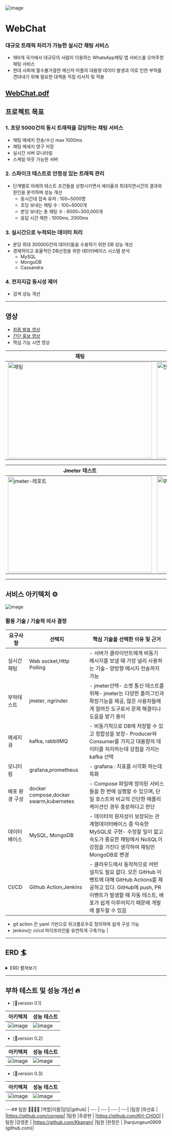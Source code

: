 
![image](https://github.com/innovationCamp/messenger-service/assets/132903726/65141935-2590-4aaf-98b3-561a88d44bf4)

# WebChat
### 대규모 트래픽 처리가 가능한 실시간 채팅 서비스
- 180개 국가에서 대규모의 사람이 이용하는 WhatsApp채팅 앱 서비스를 오마주한 채팅 서비스
- 현대 사회에 필수불가결한 메신저 어플의 대용량 데이터 발생과 이로 인한 부하를 견뎌내기 위해 필요한 대책을 직접 리서치 및 적용

[WebChat.pdf](https://github.com/innovationCamp/messenger-service/files/12566998/WebChat.pdf)
---
## 프로젝트 목표
### 1. 초당 5000건의 동시 트래픽을 감당하는 채팅 서비스
- 채팅 메세지 전송/수신 max 1000ms
- 채팅 메세지 영구 저장
- 실시간 서버 모니터링
- 스케일 아웃 가능한 서버

### 2. 스파이크 테스트로 안정성 있는 트래픽 관리
- 단계별로 아래의 테스트 조건들을 상향시키면서 에러율과 최대지연시간의 결과와 원인을 분석하며 성능 개선
    - 동시간대 접속 유저 : 100~5000명
    - 초당 보내는 채팅 수 : 100~5000개
    - 분당 보내는 총 채팅 수 : 6000~300,000개
    - 응답 시간 제한 : 1000ms, 2000ms

### 3. 실시간으로 누적되는 데이터 처리
- 분당 최대 300000건의 데이터들을 수용하기 위한 DB 성능 개선
- 경제적이고 효율적인 DB선정을 위한 데이터베이스 시스템 분석
    - MySQL
    - MongoDB
    - Cassandra

### 4. 전자지갑 동시성 제어
- 검색 성능 개선

---
## 영상
- [최종 발표 영상](https://youtu.be/5LnQwj8_g30)
- [간단 홍보 영상](https://youtu.be/uscni2WGS4U)
- 핵심 기능 시연 영상

| 채팅 | 전자지갑 |
|---|---|
|<img src="https://github.com/innovationCamp-WebChat/messenger-service/assets/132903726/359d9fff-f095-40bc-8477-423a6797acc3" alt="채팅" width="450" height="300">|<img src="https://github.com/innovationCamp-WebChat/messenger-service/assets/132903726/60081942-aa29-40bd-aa87-30ec767617f3" alt="전자지갑" width="450" height="300">|

| Jmeter 테스트 | 모니터링 |
|---|---|
|<img src="https://github.com/innovationCamp-WebChat/messenger-service/assets/132903726/57300f9d-79fe-48b2-a028-1cdc5a5375bf" alt="jmeter-레포트" width="450" height="300">|<img src="https://github.com/innovationCamp-WebChat/messenger-service/assets/132903726/97956b46-bebc-49ca-8d11-73e8fae72674" alt="부하 테스트 시작" width="450" height="300">|

---
## 서비스 아키텍처 ⚙️
![image](https://github.com/innovationCamp/messenger-service/assets/132903726/46c5fd2e-75f5-4704-8e13-713bce2d793d)

### 활용 기술 / 기술적 의사 결정

| 요구사항 | 선택지 | 핵심 기술을 선택한 이유 및 근거  |
| --- | --- | --- |
| 실시간 채팅 | Web socket,Http Polling | - 서버가 클라이언트에게 비동기 메시지를 보낼 때 가장 널리 사용하는 기술- 양방향 메시지 전송까지 가능 |
| 부하테스트 | jmeter, ngrinder | - jmeter선택- 소켓 통신 테스트를 위해- jmeter는 다양한 플러그인과 확장기능을 제공,   많은 사용자들에게 알려진 도구로서 문제 해결이나   도움을 받기 용이 |
| 메세지 큐 | kafka, rabbitMQ | - 비동기적으로 DB에 저장할 수 있고 정합성을 보장- Producer와 Consumer를 가지고 대용량의 데이터를 처리하는데 강점을 가지는 kafka 선택 |
| 모니터링 | grafana,prometheus | - grafana : 지표를 시각화 하는데 특화 |
| 배포 환경 구성 | docker compose,docker swarm,kubernetes | - Compose 파일에 정의된 서비스들을 한 번에 실행할 수 있으며, 단일 호스트와 비교적 간단한 애플리케이션인 경우 충분하다고 판단 |
| 데이터베이스 | MySQL, MongoDB | - 데이터의 원자성이 보장되는 관계형데이터베이스 중 익숙한 MySQL로 구현- 수정할 일이 없고 속도가 중요한 채팅에서 NoSQL이 강점을 가진다 생각하여 채팅만 MongoDB로 변경 |
| CI/CD | Github Action,Jenkins | - 클라우드에서 동작하므로 어떤 설치도 필요 없다. 모든 GitHub 이벤트에 대해 GitHub Actions를 제공하고 있다. GitHub에 push, PR 이벤트가 발생할 때 자동 테스트, 배포가 쉽게 이루어지기 때문에 개발에 몰두할 수 있음
- git action 은 yaml 기반으로 위크플로우로 정의하여 쉽게 구성 가능
- jenkins는 ci/cd 파이프라인을 유연하게 구축가능 |


---
## ERD 🏄
<details>
    <summary>ERD 펼쳐보기</summary>
    [<img src="https://drive.google.com/file/d/1tyw0lz4LS69rVJofofqzTM7UFXcJphMI/view?usp=sharing" alt="erd">](https://drive.google.com/file/d/1tyw0lz4LS69rVJofofqzTM7UFXcJphMI/view?usp=sharing)
</details>

---
## 부하 테스트 및 성능 개선 🔥
- [🐬version 0.1]

|아키텍쳐|성능 테스트|
|---|---|
|![image](https://github.com/innovationCamp/messenger-service/assets/132903726/5cfa0b71-0c7f-4142-a87d-371666f3058e)|![image](https://github.com/innovationCamp/messenger-service/assets/132903726/fac33992-db00-4aa0-a82f-871f6bd657a1)|

- [🐒version 0.2]

|아키텍쳐|성능 테스트|
|---|---|
|![image](https://github.com/innovationCamp/messenger-service/assets/132903726/db7ed7e0-616d-43fa-ad15-aba843b599ad)|![image](https://github.com/innovationCamp/messenger-service/assets/132903726/ed60c12c-5a37-4cbc-a97d-19dd0b96d8e2)|

- [🐅version 0.3]

|아키텍쳐|성능 테스트|
|---|---|
|![image](https://github.com/innovationCamp/messenger-service/assets/132903726/95a2d210-fd01-417a-afce-bad1db2ef325)|![image](https://github.com/innovationCamp/messenger-service/assets/132903726/de71fce0-8af1-432e-856d-ecc8bf126f86)|

---## 팀원 👨‍👩‍👦‍👦
|역할|이름|담당|github|
| --- | --- | --- | ---|
|팀장	|최선효	| 	|https://github.com/cornpip|
|팀원	|추광현	| 	|https://github.com/KH-CHOO|
|팀원	|강영준	| 	|https://github.com/Kkangjn|
|팀원	|한정은	| 	|hanjungeun0909 (github.com)|
